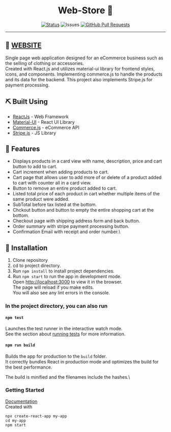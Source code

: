 <h1 align="center">Web-Store 🛒</h1>

<div align="center">

[![Status](https://img.shields.io/badge/status-active-success.svg)]()
![Issues](https://img.shields.io/github/issues/anthony-magana/Web-Store)
[![GitHub Pull Requests](https://img.shields.io/github/issues-pr/anthony-magana/Web-Store.svg)](https://github.com/anthony-magana/Web-Store/pulls)

</div>

---

## 🏁 [WEBSITE](https://mod-ent.netlify.app/)

Single page web application designed for an eCommerce business such as the selling of clothing or accessories.\
Created with React.js and utilizes material-ui library for frontend styles, icons, and components. Implementing commerce.js to handle the products and its data for the backend. This project also implements Stripe.js for payment processing.

## ⛏️ Built Using
- [ReactJs](https://reactjs.org/) - Web Framework
- [Material-UI](https://material-ui.com/) - React UI Library
- [Commerce.js](https://vuejs.org/) - eCommerce API
- [Stripe.js](https://stripe.com/docs) - JS Library

## 🎈 Features

- Displays products in a card view with name, description, price and cart button to add to cart.
- Cart increment when adding products to cart.
- Cart page that allows user to add more of or delete of a product added to cart with counter all in a card view.
- Button to remove an entire product added to cart.
- Listed total price of each product in cart whether multiple items of the same product were added.
- SubTotal before tax listed at the bottom.
- Chckout button and button to empty the entire shopping cart at the bottom.
- Checkout page with shipping address form and back button.
- Order summary with stripe payment processing button.
- Confirmation Email with receipt and order number.\

## 🔧 Installation

1. Clone repository
2. cd to project directory.
3. Run `npm install` to install project dependencies.
4. Run `npm start` to run the app in development mode.\
   Open [http://localhost:3000](http://localhost:3000) to view it in the browser.\
   The page will reload if you make edits.\
   You will also see any lint errors in the console.

### In the project directory, you can also run

#### `npm test`

Launches the test runner in the interactive watch mode.\
See the section about [running tests](https://facebook.github.io/create-react-app/docs/running-tests) for more information.

#### `npm run build`

Builds the app for production to the `build` folder.\
It correctly bundles React in production mode and optimizes the build for the best performance.

The build is minified and the filenames include the hashes.\

### Getting Started
[Documentation](https://create-react-app.dev/docs/getting-started)\
Created with
```
npx create-react-app my-app
cd my-app
npm start
```
